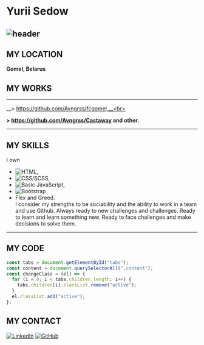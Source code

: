 # Yurii Sedow
![header](https://github.com/Avngrss/BEM/blob/master/Untitled.png)
---

## MY LOCATION
__Gomel, Belarus__

## MY WORKS

---

__> https://github.com/Avngrss/fcgomel,__<br>

__> https://github.com/Avngrss/Castaway and other.__

---

## MY SKILLS

I own 
- ![HTML](https://img.shields.io/badge/-HTML-E9967A), 
- ![CSS/SCSS](https://img.shields.io/badge/CSS-SCSS-4682B4), 
- ![Basic JavaScript](https://img.shields.io/badge/-JavaScript-FFFF00), 
- ![Bootstrap](https://img.shields.io/badge/-Bootstrap-8A2BE2)
- Flex and Greed. <br>
I consider my strengths to be sociability and the ability to work in a team and use Github. Always ready to new challenges and challenges. Ready to learn and learn something new. Ready to face challenges and make decisions to solve them.

---
## MY CODE
```javascript
const tabs = document.getElementById("tabs");
const content = document.querySelectorAll(".content");
const changeClass = (el) => {
  for (i = 0; i < tabs.children.length; i++) {
    tabs.children[i].classList.remove("active");
  }
  el.classList.add("active");
};
```
## MY CONTACT

[![LinkedIn](https://img.shields.io/badge/-LinkedIn-1E90FF?style=for-the-badge&logo=LinkedIn&color=007BB6)](https://www.linkedin.com/in/yuri-sedow)
[![GitHub](https://img.shields.io/badge/-github-1E90FF?style=for-the-badge&logo=GitHub&color=000000)](https://github.com/Avngrss)

